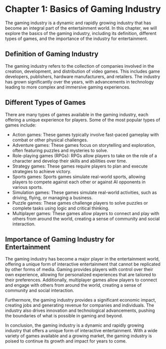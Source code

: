 Chapter 1: Basics of Gaming Industry
====================================

The gaming industry is a dynamic and rapidly growing industry that has become an integral part of the entertainment world. In this chapter, we will explore the basics of the gaming industry, including its definition, different types of games, and the importance of the industry for entertainment.

Definition of Gaming Industry
-----------------------------

The gaming industry refers to the collection of companies involved in the creation, development, and distribution of video games. This includes game developers, publishers, hardware manufacturers, and retailers. The industry has grown significantly over the years, with advancements in technology leading to more complex and immersive gaming experiences.

Different Types of Games
------------------------

There are many types of games available in the gaming industry, each offering a unique experience for players. Some of the most popular types of games include:

* Action games: These games typically involve fast-paced gameplay with combat or other physical challenges.
* Adventure games: These games focus on storytelling and exploration, often featuring puzzles and mysteries to solve.
* Role-playing games (RPGs): RPGs allow players to take on the role of a character and develop their skills and abilities over time.
* Strategy games: These games require players to plan and execute strategies to achieve victory.
* Sports games: Sports games simulate real-world sports, allowing players to compete against each other or against AI opponents in various sports.
* Simulation games: These games simulate real-world activities, such as driving, flying, or managing a business.
* Puzzle games: These games challenge players to solve puzzles or complete tasks using logic and critical thinking.
* Multiplayer games: These games allow players to connect and play with others from around the world, creating a sense of community and social interaction.

Importance of Gaming Industry for Entertainment
-----------------------------------------------

The gaming industry has become a major player in the entertainment world, offering a unique form of interactive entertainment that cannot be replicated by other forms of media. Gaming provides players with control over their own experience, allowing for personalized experiences that are tailored to their preferences. Additionally, multiplayer games allow players to connect and engage with others from around the world, creating a sense of community and social interaction.

Furthermore, the gaming industry provides a significant economic impact, creating jobs and generating revenue for companies and individuals. The industry also drives innovation and technological advancements, pushing the boundaries of what is possible in gaming and beyond.

In conclusion, the gaming industry is a dynamic and rapidly growing industry that offers a unique form of interactive entertainment. With a wide variety of games available and a growing market, the gaming industry is poised to continue its growth and impact for years to come.
